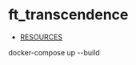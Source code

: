 # ft_transcendence

- [RESOURCES](https://quilled-discovery-253.notion.site/ft_transcendence-01d977dd4ba8439daa74b019bfec495b)

docker-compose up --build
